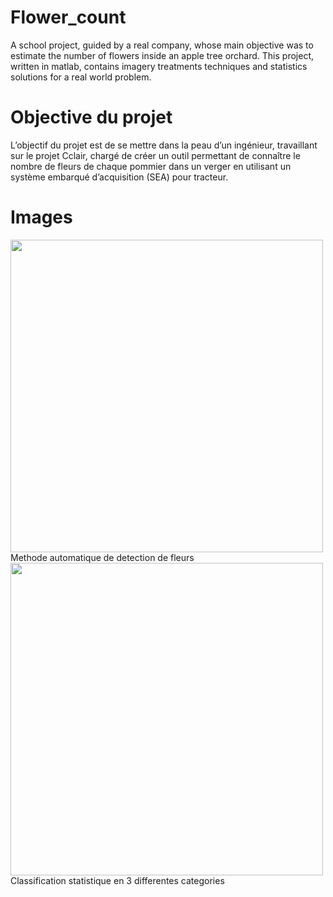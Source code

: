 # Flower_count
A school project, guided by a real company,  whose main objective was to estimate the number of flowers inside an apple tree orchard. This project, written in matlab, contains imagery treatments techniques and statistics solutions for a real world problem.
# Objective du projet
L’objectif du projet est de se mettre dans la peau d’un ingénieur, travaillant sur le projet Cclair, chargé de créer un outil permettant de connaître le nombre de fleurs de chaque pommier dans un verger en utilisant un système embarqué d’acquisition (SEA) pour tracteur. 
# Images 
<img src="https://user-images.githubusercontent.com/70108521/156242670-a4db0a54-e6f4-4330-9d75-745cbc0945c9.png" width=500>
Methode automatique de detection de fleurs
<img src="https://user-images.githubusercontent.com/70108521/156242355-fcf97d2b-6aed-47b2-85be-58e4bd491bf2.png" width=500 color="white">
Classification statistique en 3 differentes categories
